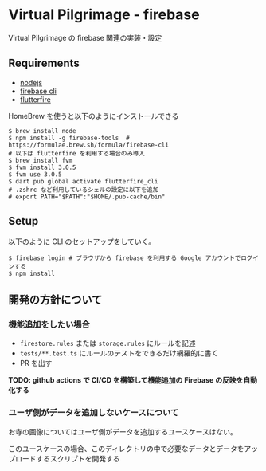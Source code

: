 # Virtual Pilgrimage - firebase

Virtual Pilgrimage の firebase 関連の実装・設定

## Requirements

- [nodejs](https://nodejs.org/ja/download/)
- [firebase cli](https://firebase.google.com/docs/cli?hl=ja)
- [flutterfire](https://firebase.google.com/docs/flutter/setup?platform=ios#available-plugins)

HomeBrew を使うと以下のようにインストールできる

```shell
$ brew install node
$ npm install -g firebase-tools  # https://formulae.brew.sh/formula/firebase-cli
# 以下は flutterfire を利用する場合のみ導入
$ brew install fvm
$ fvm install 3.0.5
$ fvm use 3.0.5
$ dart pub global activate flutterfire_cli
# .zshrc など利用しているシェルの設定に以下を追加
# export PATH="$PATH":"$HOME/.pub-cache/bin"
```

## Setup

以下のように CLI のセットアップをしていく。

```shell
$ firebase login # ブラウザから firebase を利用する Google アカウントでログインする
$ npm install
```

## 開発の方針について

### 機能追加をしたい場合

- `firestore.rules` または `storage.rules` にルールを記述
- `tests/**.test.ts` にルールのテストをできるだけ網羅的に書く
- PR を出す

__TODO: github actions で CI/CD を構築して機能追加の Firebase の反映を自動化する__

### ユーザ側がデータを追加しないケースについて

お寺の画像についてはユーザ側がデータを追加するユースケースはない。

このユースケースの場合、このディレクトリの中で必要なデータとデータをアップロードするスクリプトを開発する
